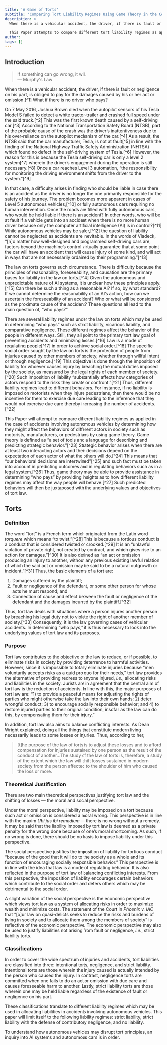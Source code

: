 ```yaml
---
title: 'A Game of Torts'
subtitle: 'Comparing Tort Liability Regimes Using Game Theory in the Context of Autonomous Vehicles'
description: >
  When there is a vehicular accident, the driver, if there is fault or negligence on his part, is obliged to pay for the damages caused by his or her act or omission.  What if there is no driver, who pays?

  This Paper attempts to compare different tort liability regimes as applied in the case of accidents involving Level 5 autonomous vehicles by determining how they affect the behaviors of different actors in society such as car-owners, manufacturers, or pedestrians by using game theory. Such predicted behaviors will then be tested against the underlying values and purposes of tort law.
author:
tags: []
---
```


## Introduction

> If something can go wrong, it will.  
> — Murphy's Law

When there is a vehicular accident, the driver, if there is fault or negligence on his part, is obliged to pay for the damages caused by his or her act or omission.[^1] What if there is no driver, who pays?

On 7 May 2016, Joshua Brown died when the autopilot sensors of his Tesla Model S failed to detect a white tractor-trailer and crashed full speed under the said truck.[^2] This was the first known death caused by a self-driving car.[^3] According to the National Transportation Safety Board (NTSB), part of the probable cause of the crash was the driver’s inattentiveness due to his over-reliance on the autopilot mechanism of the car.[^4] As a result, the NTSB said that the car manufacturer, Tesla, is not at fault[^5] in line with the finding of the National Highway Traffic Safety Administration (NHTSA) which found no defect in the self-driving system of Tesla.[^6] However, the reason for this is because the Tesla self-driving car is only a level 2 system[^7] wherein the driver’s engagement during the operation is still necessary.[^8] Once a car reaches Level 3 automation, “the responsibility for monitoring the driving environment shifts from the driver to the system.”[^9]

In that case, a difficulty arises in finding who should be liable in case there is an accident as the driver is no longer the one primarily responsible for the safety of his journey. The problem becomes more apparent in cases of Level 5 autonomous vehicles,[^10] or fully autonomous cars requiring no human intervention. Once the roads are filled with fully autonomous cars, who would be held liable if there is an accident? In other words, who will be at fault if a vehicle gets into an accident when there is no more human driver because only the computer artificial intelligence (AI) is in control?[^11] While autonomous vehicles may be safer,[^12] the question of liability cannot be neglected as accidents are inevitable. In the words of Vladeck, “\[n\]o matter how well-designed and programmed self-driving cars are, factors beyond the machine’s control virtually guarantee that at some point the car will have an accident that will cause injury of some kind, and will act in ways that are not necessarily ordained by their programming.”[^13]

The law on torts governs such circumstance. There is difficulty because the principles of reasonability, foreseeability, and causation are the primary bases for liability in the law on torts.[^14] Given the autonomous and unpredictable nature of AI systems, it is unclear how these principles apply.[^15] Can there be such a thing as a reasonable AI? If so, by what standard? If we cannot determine the reasonability of an AI’s action, how can we ascertain the foreseeability of an accident? Who or what will be considered as the proximate cause of the accident? These questions all lead to the main question of, “who pays?”

There are several liability regimes under the law on torts which may be used in determining “who pays” such as strict liability, vicarious liability, and comparative negligence. These different regimes affect the behavior of the people in different ways. Still, they all point to the primary tort law goal of preventing accidents and minimizing losses.[^16] Law is a mode of regulating people[^17] in order to achieve social order.[^18] The specific social order sought by the law on torts is the protection of people from injuries caused by other members of society, whether through willful intent or through negligence.[^19] This objective is done through the imposition of liability for whoever causes injury by breaching the mutual duties imposed by the society, as measured by the legal rights of each member of society.[^20] Such imposition of liability “substantially affects how categories of actors respond to the risks they create or confront.”[^21] Thus, different liability regimes lead to different behaviors. For instance, if no liability is imposed on motorists when they injure pedestrians, then there would be no incentive for them to exercise due care leading to the inference that they would not exercise due care thereby increasing the number of accidents.[^22]

This Paper will attempt to compare different liability regimes as applied in the case of accidents involving autonomous vehicles by determining how they might affect the behaviors of different actors in society such as motorists, manufacturers, or pedestrians by using game theory. Game theory is defined as “a set of tools and a language for describing and predicting strategic behavior.”[^23] Strategic behavior arises when there are at least two interacting actors and their decisions depend on the expectation of each actor of what the others will do.[^24] This means that “our behavioral decisions are intertwined”[^25] and such fact must be taken into account in predicting outcomes and in regulating behaviors such as in a legal system.[^26] Thus, game theory may be able to provide assistance in determining “who pays” by providing insights as to how different liability regimes may affect the way people will behave.[^27] Such predicted behaviors will then be juxtaposed with the underlying values and objectives of tort law.

## Torts

### Definition

The word “tort” is a French term which originated from the Latin word _torquere_ which means “to twist.”[^28] This is because a tortious conduct is a conduct that is considered twisted or crooked.[^29] It is an “unlawful violation of private right, not created by contract, and which gives rise to an action for damages.”[^30] It is also defined as “an act or omission producing an injury to another, without any previous existing lawful relation of which the said act or omission may be said to be a natural outgrowth or incident.”[^31] Thus, the basic elements of a tort are:

1. Damages suffered by the plaintiff;
2. Fault or negligence of the defendant, or some other person for whose acts he must respond; and
3. Connection of cause and effect between the fault or negligence of the defendant and the damages incurred by the plaintiff.[^32]

Thus, tort law deals with situations where a person injures another person by breaching his legal duty not to violate the right of another member of society.[^33] Consequently, it is the law governing cases of vehicular accidents. In determining “who pays,” it is thus necessary to look into the underlying values of tort law and its purposes.

### Purpose

Tort law contributes to the objective of the law to reduce, or if possible, to eliminate risks in society by providing deterrence to harmful activities. However, since it is impossible to totally eliminate injuries because “men voluntarily accepts risks as a quid pro quo for their needs,” tort law provides the alternative of providing redress to anyone injured, _i.e._, allocating risks and liabilities in the society. Jurists are in agreement that the central aim of tort law is the reduction of accidents. In line with this, the major purposes of tort law are: “1) to provide a peaceful means for adjusting the rights of parties who might otherwise take the law into their own hands; 2) deter wrongful conduct; 3) to encourage socially responsible behavior; and 4) to restore injured parties to their original condition, insofar as the law can do this, by compensating them for their injury.”

In addition, tort law also aims to balance conflicting interests. As Dean Wright explained, doing all the things that constitute modern living necessarily leads to some losses or injuries. Thus, according to her,

> \[t\]he purpose of the law of torts is to adjust these losses and to afford compensation for injuries sustained by one person as the result of the conduct of another…The study of the law of torts is, therefore, a study of the extent which the law will shift losses sustained in modern society from the person affected to the shoulder of him who caused the loss or more.

### Theoretical Justification

There are two main theoretical perspectives justifying tort law and the shifting of losses — the moral and social perspective.

Under the moral perspective, liability may be imposed on a tort because such act or omission is considered a moral wrong. This perspective is in line with the maxim _Ubi jus ibi remedium_ — there is no wrong without a remedy. It may be said that the liability imposed by tort law is deemed as a private penalty for the wrong done because of one’s moral shortcoming. As such, if no wrong is done, there should be no basis to impose liability under this perspective.

The social perspective justifies the imposition of liability for tortious conduct “because of the good that it will do to the society as a whole and its function of encouraging socially responsible behavior.” This perspective is in line with the idea that law is a mode of regulating behavior. It is also reflected in the purpose of tort law of balancing conflicting interests. From this perspective, the imposition of liability encourages certain behaviors which contribute to the social order and deters others which may be detrimental to the social order.

A slight variation of the social perspective is the economic perspective which views tort law as a system of allocating risks in order to maximize wealth and minimize costs. The statement of the Court in _Phoenix v. IAC_ that “\[o\]ur law on quasi-delicts seeks to reduce the risks and burdens of living in society and to allocate them among the members of society” is reflective of the economic perspective. The economic perspective may also be used to justify liabilities not arising from fault or negligence, _i.e._, strict liability torts.

### Classifications

In order to cover the wide spectrum of injuries and accidents, tort liabilities are classified into three: intentional torts, negligence, and strict liability. Intentional torts are those wherein the injury caused is actually intended by the person who caused the injury. In contrast, negligence torts are committed when one fails to do an act or omission with due care and causes foreseeable harm to another. Lastly, strict liability torts are those wherein one may be held liable regardless of the existence of fault or negligence on his part.

These classifications translate to different liability regimes which may be used in allocating liabilities in accidents involving autonomous vehicles. This paper will limit itself to the following liability regimes: strict liability, strict liability with the defense of contributory negligence, and no liability.

To understand how autonomous vehicles may disrupt tort principles, an inquiry into AI systems and autonomous cars is in order.

